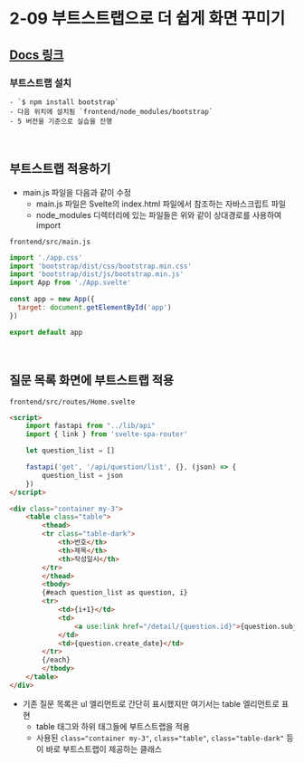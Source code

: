 # 2-09 부트스트랩으로 더 쉽게 화면 꾸미기
## [Docs 링크](https://getbootstrap.com/docs/5.2/getting-started/introduction/)
### 부트스트랩 설치
	- `$ npm install bootstrap`
	- 다음 위치에 설치됨 `frontend/node_modules/bootstrap`
	- 5 버전을 기준으로 실습을 진행

<br>

## 부트스트랩 적용하기

- main.js 파일을 다음과 같이 수정
	- main.js 파일은 Svelte의 index.html 파일에서 참조하는 자바스크립트 파일
	- node_modules 디렉터리에 있는 파일들은 위와 같이 상대경로를 사용하여 import

`frontend/src/main.js`
```javascript
import './app.css'
import 'bootstrap/dist/css/bootstrap.min.css'
import 'bootstrap/dist/js/bootstrap.min.js'
import App from './App.svelte'

const app = new App({
  target: document.getElementById('app')
})

export default app
```

<br>


## 질문 목록 화면에 부트스트랩 적용

`frontend/src/routes/Home.svelte`
```html
<script>
    import fastapi from "../lib/api"
    import { link } from 'svelte-spa-router'

    let question_list = []

    fastapi('get', '/api/question/list', {}, (json) => {
        question_list = json
    })
</script>

<div class="container my-3">
    <table class="table">
        <thead>
        <tr class="table-dark">
            <th>번호</th>
            <th>제목</th>
            <th>작성일시</th>
        </tr>
        </thead>
        <tbody>
        {#each question_list as question, i}
        <tr>
            <td>{i+1}</td>
            <td>
                <a use:link href="/detail/{question.id}">{question.subject}</a>
            </td>
            <td>{question.create_date}</td>
        </tr>
        {/each}
        </tbody>
    </table>
</div>
```

- 기존 질문 목록은 ul 엘리먼트로 간단히 표시했지만 여기서는 table 엘리먼트로 표현
	- table 태그와 하위 태그들에 부트스트랩을 적용
	- 사용된 `class="container my-3"`, `class="table"`, `class="table-dark"` 등이 바로 부트스트랩이 제공하는 클래스
